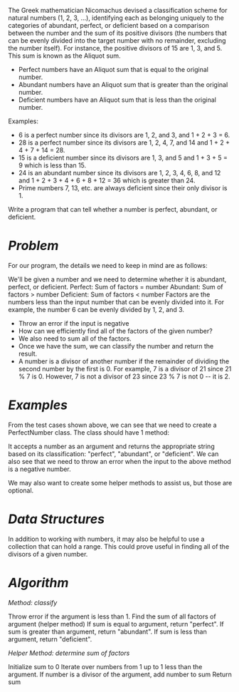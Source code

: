 The Greek mathematician Nicomachus devised a classification scheme for natural numbers (1, 2, 3, ...), identifying each as belonging uniquely to the categories of abundant, perfect, or deficient based on a comparison between the number and the sum of its positive divisors (the numbers that can be evenly divided into the target number with no remainder, excluding the number itself). For instance, the positive divisors of 15 are 1, 3, and 5. This sum is known as the Aliquot sum.

- Perfect numbers have an Aliquot sum that is equal to the original number.
- Abundant numbers have an Aliquot sum that is greater than the original number.
- Deficient numbers have an Aliquot sum that is less than the original number.

Examples:

- 6 is a perfect number since its divisors are 1, 2, and 3, and 1 + 2 + 3 = 6.
- 28 is a perfect number since its divisors are 1, 2, 4, 7, and 14 and 1 + 2 + 4 + 7 + 14 = 28.
- 15 is a deficient number since its divisors are 1, 3, and 5 and 1 + 3 + 5 = 9 which is less than 15.
- 24 is an abundant number since its divisors are 1, 2, 3, 4, 6, 8, and 12 and 1 + 2 + 3 + 4 + 6 + 8 + 12 = 36 which is greater than 24.
- Prime numbers 7, 13, etc. are always deficient since their only divisor is 1.

Write a program that can tell whether a number is perfect, abundant, or deficient.

# *Problem*
For our program, the details we need to keep in mind are as follows:

We'll be given a number and we need to determine whether it is abundant, perfect, or deficient.
Perfect: Sum of factors = number
Abundant: Sum of factors > number
Deficient: Sum of factors < number
Factors are the numbers less than the input number that can be evenly divided into it. For example, the number 6 can be evenly divided by 1, 2, and 3.

- Throw an error if the input is negative
- How can we efficiently find all of the factors of the given number?
- We also need to sum all of the factors.
- Once we have the sum, we can classify the number and return the result.
- A number is a divisor of another number if the remainder of dividing the second number by the first is 0. For example, 7 is a divisor of 21 since 21 % 7 is 0. However, 7 is not a divisor of 23 since 23 % 7 is not 0 -- it is 2.

# *Examples*
From the test cases shown above, we can see that we need to create a PerfectNumber class. The class should have 1 method:

It accepts a number as an argument and returns the appropriate string based on its classification: "perfect", "abundant", or "deficient".
We can also see that we need to throw an error when the input to the above method is a negative number.

We may also want to create some helper methods to assist us, but those are optional.

# *Data Structures*
In addition to working with numbers, it may also be helpful to use a collection that can hold a range. This could prove useful in finding all of the divisors of a given number.

# *Algorithm*
*Method: classify*

Throw error if the argument is less than 1.
Find the sum of all factors of argument (helper method)
If sum is equal to argument, return "perfect".
If sum is greater than argument, return "abundant".
If sum is less than argument, return "deficient".

*Helper Method: determine sum of factors*

Initialize sum to 0
Iterate over numbers from 1 up to 1 less than the argument.
If number is a divisor of the argument, add number to sum
Return sum